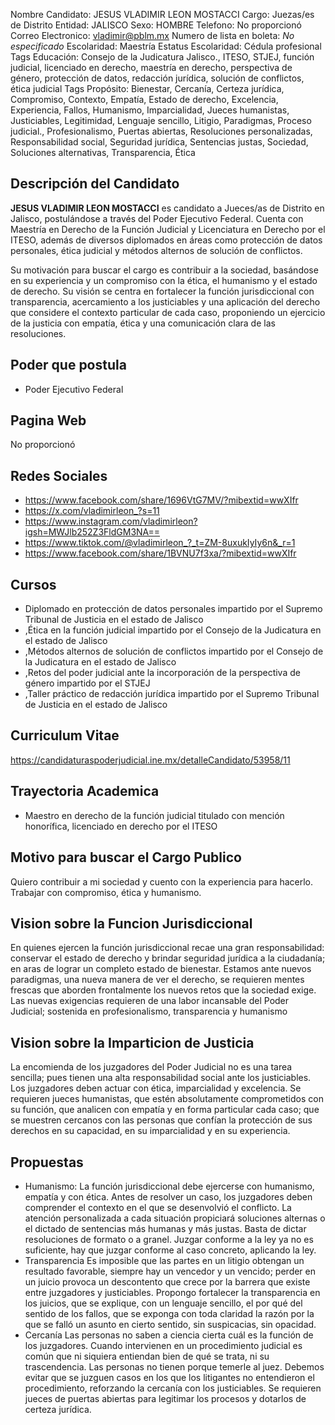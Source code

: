 Nombre Candidato: JESUS VLADIMIR LEON MOSTACCI
Cargo: Juezas/es de Distrito
Entidad: JALISCO
Sexo: HOMBRE
Telefono: No proporcionó
Correo Electronico: vladimir@pblm.mx
Numero de lista en boleta: *No especificado*
Escolaridad: Maestría
Estatus Escolaridad: Cédula profesional
Tags Educación: Consejo de la Judicatura Jalisco., ITESO, STJEJ, función judicial, licenciado en derecho, maestría en derecho, perspectiva de género, protección de datos, redacción jurídica, solución de conflictos, ética judicial
Tags Propósito: Bienestar, Cercanía, Certeza jurídica, Compromiso, Contexto, Empatía, Estado de derecho, Excelencia, Experiencia, Fallos, Humanismo, Imparcialidad, Jueces humanistas, Justiciables, Legitimidad, Lenguaje sencillo, Litigio, Paradigmas, Proceso judicial., Profesionalismo, Puertas abiertas, Resoluciones personalizadas, Responsabilidad social, Seguridad jurídica, Sentencias justas, Sociedad, Soluciones alternativas, Transparencia, Ética


## Descripción del Candidato 

**JESUS VLADIMIR LEON MOSTACCI** es candidato a Jueces/as de Distrito en Jalisco, postulándose a través del Poder Ejecutivo Federal. Cuenta con Maestría en Derecho de la Función Judicial y Licenciatura en Derecho por el ITESO, además de diversos diplomados en áreas como protección de datos personales, ética judicial y métodos alternos de solución de conflictos.

Su motivación para buscar el cargo es contribuir a la sociedad, basándose en su experiencia y un compromiso con la ética, el humanismo y el estado de derecho. Su visión se centra en fortalecer la función jurisdiccional con transparencia, acercamiento a los justiciables y una aplicación del derecho que considere el contexto particular de cada caso, proponiendo un ejercicio de la justicia con empatía, ética y una comunicación clara de las resoluciones.


## Poder que postula

- Poder Ejecutivo Federal


## Pagina Web

No proporcionó


## Redes Sociales

- https://www.facebook.com/share/1696VtG7MV/?mibextid=wwXIfr
- https://x.com/vladimirleon_?s=11
- https://www.instagram.com/vladimirleon?igsh=MWJlb252Z3FldGM3NA==
- https://www.tiktok.com/@vladimirleon_?_t=ZM-8uxukIyIy6n&_r=1
- https://www.facebook.com/share/1BVNU7f3xa/?mibextid=wwXIfr


## Cursos

- Diplomado en protección de datos personales impartido por el Supremo Tribunal de Justicia en el estado de Jalisco
- ,Ética en la función judicial impartido por el Consejo de la Judicatura en el estado de Jalisco
- ,Métodos alternos de solución de conflictos impartido por el Consejo de la Judicatura en el estado de Jalisco
- ,Retos del poder judicial ante la incorporación de la perspectiva de género impartido por el STJEJ
- ,Taller práctico de redacción jurídica impartido por el Supremo Tribunal de Justicia en el estado de Jalisco


## Curriculum Vitae

https://candidaturaspoderjudicial.ine.mx/detalleCandidato/53958/11


## Trayectoria Academica

- Maestro en derecho de la función judicial titulado con mención honorífica, licenciado en derecho por el ITESO


## Motivo para buscar el Cargo Publico

Quiero contribuir a mi sociedad y cuento con la experiencia para hacerlo. Trabajar con compromiso, ética y humanismo.


## Vision sobre la Funcion Jurisdiccional

En quienes ejercen la función jurisdiccional recae una gran responsabilidad: conservar el estado de derecho y brindar seguridad jurídica a la ciudadanía; en aras de lograr un completo estado de bienestar. Estamos ante nuevos paradigmas, una nueva manera de ver el derecho, se requieren mentes frescas que aborden frontalmente los nuevos retos que la sociedad exige. Las nuevas exigencias requieren de una labor incansable del Poder Judicial; sostenida en profesionalismo, transparencia y humanismo


## Vision sobre la Imparticion de Justicia

La encomienda de los juzgadores del Poder Judicial no es una tarea sencilla; pues tienen una alta responsabilidad social ante los justiciables. Los juzgadores deben actuar con ética, imparcialidad y excelencia. Se requieren jueces humanistas, que estén absolutamente comprometidos con su función, que analicen con empatía y en forma particular cada caso; que se muestren cercanos con las personas que confían la protección de sus derechos en su capacidad, en su imparcialidad y en su experiencia.


## Propuestas

- Humanismo: La función jurisdiccional debe ejercerse con humanismo, empatía y con ética. Antes de resolver un caso, los juzgadores deben comprender el contexto en el que se desenvolvió el conflicto. La atención personalizada a cada situación propiciará soluciones alternas o el dictado de sentencias más humanas y más justas. Basta de dictar resoluciones de formato o a granel. Juzgar conforme a la ley ya no es suficiente, hay que juzgar conforme al caso concreto, aplicando la ley.
- Transparencia Es imposible que las partes en un litigio obtengan un resultado favorable, siempre hay un vencedor y un vencido; perder en un juicio provoca un descontento que crece por la barrera que existe entre juzgadores y justiciables. Propongo fortalecer la transparencia en los juicios, que se explique, con un lenguaje sencillo, el por qué del sentido de los fallos, que se exponga con toda claridad la razón por la que se falló un asunto en cierto sentido, sin suspicacias, sin opacidad.
- Cercanía Las personas no saben a ciencia cierta cuál es la función de los juzgadores. Cuando intervienen en un procedimiento judicial es común que ni siquiera entiendan bien de qué se trata, ni su trascendencia. Las personas no tienen porque temerle al juez. Debemos evitar que se juzguen casos en los que los litigantes no entendieron el procedimiento, reforzando la cercanía con los justiciables. Se requieren jueces de puertas abiertas para legitimar los procesos y dotarlos de certeza jurídica.

